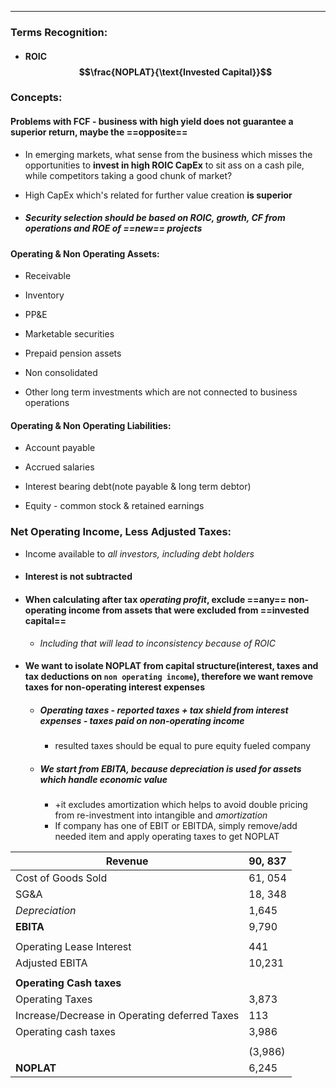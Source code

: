 ***
### Terms Recognition:

- #### ROIC $$\frac{NOPLAT}{\text{Invested Capital}}$$


### Concepts:

#### Problems with FCF - business with high yield does not guarantee a superior return, maybe the ==opposite==
- In emerging markets, what sense from the business which misses the opportunities to **invest in high ROIC CapEx** to sit ass on a cash pile, while competitors taking a good chunk of market?
- High CapEx which's related for further value creation **is superior**

- ##### Security selection should be based on ROIC, growth, CF from operations and ROE of ==new== projects

#### Operating & Non Operating Assets:
- Receivable
- Inventory 
- PP&E

- Marketable securities 
- Prepaid pension assets
- Non consolidated 
- Other long term investments which are not connected to business operations 

#### Operating & Non Operating Liabilities:
- Account payable 
- Accrued salaries 
- Interest bearing debt(note payable & long term debtor)

- Equity - common stock & retained earnings 

### Net Operating Income, Less Adjusted Taxes:
- Income available to *all investors, including debt holders*

- #### Interest is not subtracted 

- #### When calculating after tax *operating profit*, exclude ==any== non-operating income from assets that were excluded from ==invested capital==
	- *Including that will lead to inconsistency because of ROIC*   

- #### We want to isolate NOPLAT from capital structure(interest, taxes and tax deductions on `non operating income`), therefore we want remove taxes for non-operating interest expenses
	- ##### Operating taxes - reported taxes + tax shield from interest expenses - taxes paid on non-operating income 
		- resulted taxes should be equal to pure equity fueled company


	- ##### We start from EBITA, because depreciation is used for assets which handle economic value
		- +it excludes amortization which helps to avoid double pricing from re-investment into intangible and *amortization*
		- If company has one of EBIT or EBITDA, simply remove/add needed item and apply operating taxes to get NOPLAT 

| **Revenue**                                   | 90, 837                                    |
| --------------------------------------------- | ------------------------------------------ |
| Cost of Goods Sold                            | 61, 054                                    |
| SG&A                                          | 18, 348                                    |
| *Depreciation*                                | 1,645                                      |
| **EBITA**                                     | 9,790                                      |
|                                               |                                            |
| Operating Lease Interest                      | 441                                        |
| Adjusted EBITA                                | 10,231                                     |
|                                               |                                            |
| **Operating Cash taxes**                      |                                            |
| Operating Taxes                               | 3,873                                      |
| Increase/Decrease in Operating deferred Taxes | 113                                        |
| Operating cash taxes                          | 3,986                                      |
|                                               |                                            |
|                                               | (3,986)                                    |
| **NOPLAT**                                    | 6,245                                      |
 
